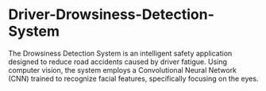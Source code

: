 # Driver-Drowsiness-Detection-System
The Drowsiness Detection System is an intelligent safety application designed to reduce road accidents caused by driver fatigue. Using computer vision, the system employs a Convolutional Neural Network (CNN) trained to recognize facial features, specifically focusing on the eyes.
